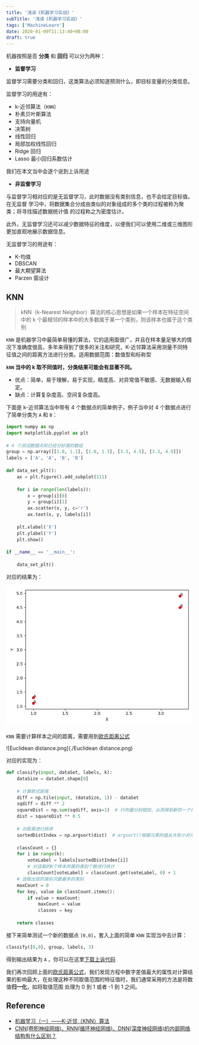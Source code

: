 ```yaml
---
title: '浅读《机器学习实战》'
subTitle: '浅读《机器学习实战》'
tags: ['MachineLearn']
date: 2020-01-09T11:13:40+08:00
draft: true
---
```


机器按照是否 **分类** 和 **回归** 可以分为两种：

- **监督学习**

监督学习需要分类和回归，这类算法必须知道预测什么，即目标变量的分类信息。

监督学习的用途有：

- k-近邻算法（`KNN`）
- 朴素贝叶斯算法
- 支持向量机
- 决策树
- 线性回归
- 局部加权线性回归
- Ridge 回归
- Lasso 最小回归系数估计

我们在本文当中会逐个说到上诉用途

- **非监督学习**

与监督学习相对应的是无监督学习，此时数据没有类别信息，也不会给定目标值。在无监督 学习中，将数据集合分成由类似的对象组成的多个类的过程被称为聚类；将寻找描述数据统计值 的过程称之为密度估计。

此外，无监督学习还可以减少数据特征的维度，以便我们可以使用二维或三维图形更加直观地展示数据信息。

无监督学习的用途有：

- K-均值
- DBSCAN
- 最大期望算法
- Parzen 窗设计

## KNN

> kNN（k-Nearest Neighbor）算法的核心思想是如果一个样本在特征空间中的 k 个最相邻的样本中的大多数属于某一个类别，则该样本也属于这个类别

`KNN` 是机器学习中最简单易懂的算法，它的适用面很广，并且在样本量足够大的情况下准确度很高，多年来得到了很多的关注和研究，K-近邻算法采用测量不同特征值之间的距离方法进行分类。适用数据范围：数值型和标称型

**`kNN` 当中的 k 取不同值时，分类结果可能会有显著不同。**

- 优点：简单，易于理解，易于实现，精度高、对异常值不敏感、无数据输入假定。
- 缺点：计算复杂度高、空间复杂度高。

下面是 k-近邻算法当中带有 4 个数据点的简单例子，例子当中对 4 个数据点进行了简单分类为 `A` 和 `B`：

```python
import numpy as np
import matplotlib.pyplot as plt

# 4 个测试数据点和已经分好类的数组
group = np.array([[1.0, 1.1], [1.0, 1.3], [3.3, 4.5], [3.3, 4.9]])
labels = ['A', 'A', 'B', 'B']

def data_set_plt():
    ax = plt.figure().add_subplot(111)

    for i in range(len(labels)):
        x = group[i][0]
        y = group[i][1]
        ax.scatter(x, y, c='r')
        ax.text(x, y, labels[i])

    plt.xlabel('X')
    plt.ylabel('Y')
    plt.show()

if __name__ == '__main__':

    data_set_plt()

```

对应的结果为：

![knn-sample.png](./knn-sample.png)

`KNN` 需要计算样本之间的距离，需要用到[欧氏距离公式](https://zh.wikipedia.org/wiki/%E6%AC%A7%E5%87%A0%E9%87%8C%E5%BE%97%E8%B7%9D%E7%A6%BB)

![Euclidean distance.png](./Euclidean distance.png)

对应的实现为：

```python
def classify(input, dataSet, labels, k):
    dataSize = dataSet.shape[0]

    # 计算欧式距离
    diff = np.tile(input, (dataSize, 1)) - dataSet
    sqdiff = diff ** 2
    squareDist = np.sum(sqdiff, axis=1)  # 行向量分别相加，从而得到新的一个行向量
    dist = squareDist ** 0.5

    # 对距离进行排序
    sortedDistIndex = np.argsort(dist)  # argsort()根据元素的值从大到小对元素进行排序，返回下标

    classCount = {}
    for i in range(k):
        voteLabel = labels[sortedDistIndex[i]]
        # 对选取的K个样本所属的类别个数进行统计
        classCount[voteLabel] = classCount.get(voteLabel, 0) + 1
    # 选取出现的类别次数最多的类别
    maxCount = 0
    for key, value in classCount.items():
        if value > maxCount:
            maxCount = value
            classes = key

    return classes

```

接下来简单测试一个新的数据点 `[0,0]`，套入上面的简单 `KNN` 实现当中去计算：

```python
classify([0,0], group, labels, 3)
```

得到输出结果为 `A` ，你可以在这里[下载上诉代码](./knn1.py)

我们再次回顾上面的[欧氏距离公式](https://zh.wikipedia.org/wiki/%E6%AC%A7%E5%87%A0%E9%87%8C%E5%BE%97%E8%B7%9D%E7%A6%BB)，我们发现方程中数字差值最大的属性对计算结果的影响最大，在处理这种不同取值范围的特征值时，我们通常采用的方法是将数值**归一化**，如将取值范围 处理为 0 到 1 或者 -1 到 1 之间。

## Reference

- [机器学习（一）——K-近邻（KNN）算法](https://www.cnblogs.com/ybjourney/p/4702562.html)
- [CNN(卷积神经网络)、RNN(循环神经网络)、DNN(深度神经网络)的内部网络结构有什么区别？](https://www.zhihu.com/question/34681168/answer/84061846)
